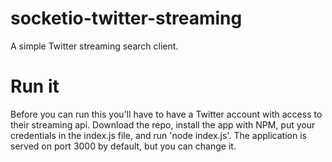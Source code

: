 # socketio-twitter-streaming
A simple Twitter streaming search client.

# Run it
Before you can run this you'll have to have a Twitter account with access
to their streaming api. Download the repo, install the app with NPM,
put your credentials in the index.js file, and run 'node index.js'. The
application is served on port 3000 by default, but you can change it.
